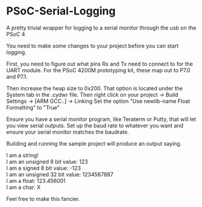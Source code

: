 # PSoC-Serial-Logging
A pretty trivial wrapper for logging to a serial monitor through the usb on the PSoC 4

You need to make some changes to your project before you can start logging.

First, you need to figure out what pins Rx and Tx need to connect to for the UART module.
For the PSoC 4200M prototyping kit, these map out to P7.0 and P7.1.

Then increase the heap size to 0x200. That option is located under the System tab in the .cydwr file.
Then right click on your project -> Build Settings -> [ARM GCC..] -> Linking
Set the option "Use newlib-name Float Formatting" to "True"

Ensure you have a serial monitor program, like Teraterm or Putty, that will let you view serial outputs. 
Set up the baud rate to whatever you want and ensure your serial monitor matches the baudrate.

Building and running the sample project will produce an output saying.

I am a string! <br />
I am an unsigned 8 bit value:  123 <br />
I am a signed 8 bit value:  -123 <br />
I am an unsigned 32 bit value:  1234567887 <br />
I am a float:  123.456001 <br />
I am a char:  X <br />

Feel free to make this fancier.
